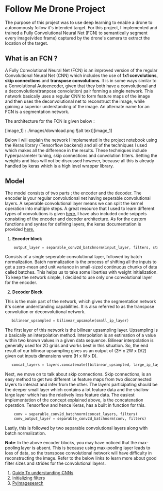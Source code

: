 # **Follow Me Drone Project**

The purpose of this project was to use deep learning to enable a drone to autonomously follow it's intended target. For this project, I implemented and trained a Fully Convolutional Neural Net (FCN) to semantically segment every image(video frame) captured by the drone's camera to extract the location of the target.

## What is an FCN ?

A Fully Convolutional Neural Net (FCN) is an improved version of the regular Convolutional Neural Net (CNN) which includes the use of **1x1 convolutions**, **skip connections** and **transpose convolutions**. It is in some ways similar to a Convolutional Autoencoder, given that they both have a convolutional and a deconvolution(tranpose convolution) pair forming a single network. This network basically uses a regular CNN to form feature maps of the image and then uses the deconvolutional net to reconstruct  the image, while gaining a superior understanding of the image. An alternate name for an FCN is a segmentation network.

The architecture for the FCN is given below :

[image_1] : ./images/download.png
![alt text][image_1]

Below I will explain the network I implemented in the project notebook using the Keras library (Tensorflow backend) and all of the techniques I used which makes all the difference in the results. These techniques include hyperparameter tuning, skip connections and convolution filters. Setting the weights and bias will not be discussed however, because all this is already handled by keras which is a high level wrapper library.

## Model

The model consists of two parts ; the encoder and the decoder. The encoder is your regular convolutional net having seperable convolutional layers. A seperable convolutional layer means we can split the kernel operation into multiple steps. A great resource that I used  to learn different types of convolutions is given [here.](https://towardsdatascience.com/types-of-convolutions-in-deep-learning-717013397f4d)
I have also included code snippets consisting of the encoder and decoder architecture. As for the custom functions and syntax for defining layers, the keras documentation is provided [here.](https://keras.io/)

1. **Encoder block**

``` python
    output_layer = separable_conv2d_batchnorm(input_layer, filters, strides)
```
Consists of a single seperable convolutional layer, followed by batch normalization. Batch normalization is the process of shifting all the inputs to get a zero-mean and unit variance in small-sized    continuous chunks of data called batches. This helps us to take some liberties with weight initialization. To keep the network simple, I decided to use only one convolutional layer for the encoder.

2. **Decoder Block**

This is the main part of the network, which gives the segmentation network it's scene understanding capabilities. It is also referred to as the transpose convolution or deconvolutional network.

```python
   bilinear_upsampled = bilinear_upsample(small_ip_layer)
```
The first layer of this network is the bilinear upsampling layer. Upsampling is a basically an interpolation method. Interpolation is an estimation of a value within two known values in a given data sequence. Bilinear interpolation is generally used for 2D grids and works best in this situation. So, the end result of our bilinear upsampling gives us an output of (2H x 2W x D/2) given out inputs dimensions were (H x W x D).

```python
   concat_layers = layers.concatenate([bilinear_upsampled, large_ip_layer])
```
Next, we move on to talk about skip connections. Skip connections, is an easy method to get two different i.e feature maps from two disconnected layers to interact and infer from the other. The layers participating should be the deeper small layer which contains a lot feature data and the shallow large layer which has the relatively less feature data. The easiest implementation of the concept explained above, is the concatenation operation. Tensorflow and hence Keras, has a built in function for this.

```python
    conv = separable_conv2d_batchnorm(concat_layers, filters)
    conv_output_layer = separable_conv2d_batchnorm(conv, filters)
```

Lastly, this is followed by two separable convolutional layers along with batch normalization.

**Note**:  In the above encoder blocks, you may have noticed that the max-pooling layer is absent. This is because using max-pooling layer leads to loss of data, so the transpose convolutional network will have difficulty in reconstructing the image. Refer to the below links to learn more about good filter sizes and strides for the convolutional layers.
1. [Guide To understanding CNNs](https://adeshpande3.github.io/adeshpande3.github.io/A-Beginner%27s-Guide-To-Understanding-Convolutional-Neural-Networks/)
2. [Initializing filters](https://www.quora.com/What-is-are-the-method-s-for-initiating-choosing-filters-in-Convolutional-Neural-Networks)
3. [PyImagesearch](https://www.pyimagesearch.com/2017/03/20/imagenet-vggnet-resnet-inception-xception-keras/)
